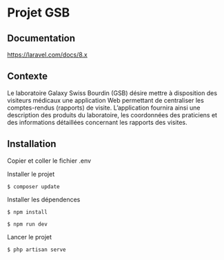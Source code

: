 # Projet GSB
## Documentation
https://laravel.com/docs/8.x

## Contexte
Le laboratoire Galaxy Swiss Bourdin (GSB) désire mettre à disposition des visiteurs médicaux une application Web permettant de centraliser les comptes-rendus
(rapports) de visite. L’application fournira ainsi une description des produits du laboratoire, les coordonnées des praticiens et des informations détaillées concernant les rapports des visites.

## Installation
Copier et coller le fichier .env

Installer le projet
```
$ composer update
```

Installer les dépendences
```
$ npm install
   
$ npm run dev
```

Lancer le projet 
```
$ php artisan serve
```

